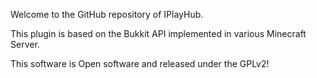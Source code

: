 Welcome to the GitHub repository of IPlayHub.

This plugin is based on the Bukkit API implemented in various Minecraft Server.



This software is Open software and released under the GPLv2!
